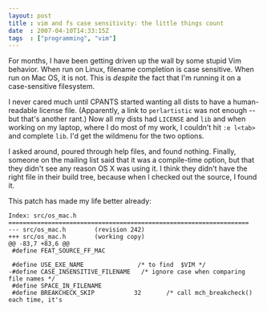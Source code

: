 ```yaml
---
layout: post
title : vim and fs case sensitivity: the little things count
date  : 2007-04-10T14:33:15Z
tags  : ["programming", "vim"]
---
```

For months, I have been getting driven up the wall by some stupid Vim behavior.  When run on Linux, filename completion is case sensitive.  When run on Mac OS, it is not.  This is *despite* the fact that I'm running it on a case-sensitive filesystem.

I never cared much until CPANTS started wanting all dists to have a human-readable license file.  (Apparently, a link to `perlartistic` was not enough -- but that's another rant.)  Now all my dists had `LICENSE` and `lib` and when working on my laptop, where I do most of my work, I couldn't hit `:e l<tab>` and complete `lib`.  I'd get the wildmenu for the two options.

I asked around, poured through help files, and found nothing.  Finally, someone on the mailing list said that it was a compile-time option, but that they didn't see any reason OS X was using it.  I think they didn't have the right file in their build tree, because when I checked out the source, I found it.

This patch has made my life better already:

    Index: src/os_mac.h
    ===================================================================
    --- src/os_mac.h        (revision 242)
    +++ src/os_mac.h        (working copy)
    @@ -83,7 +83,6 @@
     #define FEAT_SOURCE_FF_MAC
     
     #define USE_EXE_NAME               /* to find  $VIM */
    -#define CASE_INSENSITIVE_FILENAME   /* ignore case when comparing file names */
     #define SPACE_IN_FILENAME
     #define BREAKCHECK_SKIP           32       /* call mch_breakcheck() each time, it's


